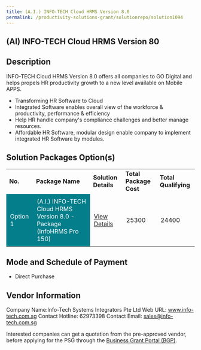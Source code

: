 ```yaml
---
title: (A.I.) INFO-TECH Cloud HRMS Version 8.0
permalink: /productivity-solutions-grant/solutionrepo/solution1094
---
```


## (AI) INFO-TECH Cloud HRMS Version 80

## Description

INFO-TECH Cloud HRMS Version 8.0 offers all companies to GO Digital and helps propels HR productivity growth to a new level available on Mobile APPS.
- Transforming HR Software to Cloud
- Integrated Software enables overall view of the workforce & productivity, performance & efficiency
- Help HR handle company's compliance challenges and better manage resources.
- Affordable HR Software, modular design enable company to implement integrated HR Software by modules.

## Solution Packages Option(s)

<table>
<tr>
<td><b>No.</b></td>
<td><b>Package Name</b></td>
<td><b>Solution Details</b></td>
<td><b>Total Package Cost</b></td>
<td><b>Total Qualifying</b></td>
</tr>
<tr>
<td style='padding: 10px; background-color: #037E8A; color: #FFFFFF;'>Option 1</td>
<td style='padding: 10px; background-color: #037E8A; color: #FFFFFF;'>(A.I.) INFO-TECH Cloud HRMS Version 8.0 - Package (InfoHRMS Pro 150)</td>
<td style='padding: 10px;'><a href='https://www.gobusiness.gov.sg/images/psg/Desensitised_Info-Tech_HRMS_20200222_Annex_3_20200826091546_Part_4.pdf' target='_blank'>View Details</a></td>
<td style='padding: 10px;'>25300</td>
<td style='padding: 10px;'>24400</td>
</tr>
</table>

## Mode and Schedule of Payment

 - Direct Purchase

## Vendor Information

 Company Name:Info-Tech Systems Integrators Pte Ltd 
Web URL: www.info-tech.com.sg 
Contact Hotline: 62973398 
Contact Email: sales@info-tech.com.sg 


Interested companies can get a quotation from the pre-approved vendor, before applying for the PSG through the <a href='https://www.businessgrants.gov.sg/'>Business Grant Portal (BGP)</a>.

<script src="/jquery/resize-tables.js"></script>
